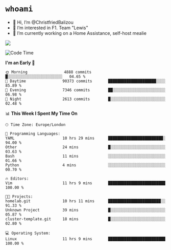 # `whoami`

- 👋 Hi, I’m @ChristfriedBalizou
- 👀 I’m interested in F1. Team "Lewis"
- 🌱 I’m currently working on a Home Assistance, self-host mealie
<!--
- 💞️ I’m looking to collaborate on
- 📫 How to reach me /dev/stdin
-->


![](https://github-readme-stats.vercel.app/api?username=Christfriedbalizou&show_icons=true&hide_title=true&theme=solarized-dark&count_private=true&hide=stars)
<!-- 
  ![](https://github-readme-stats.vercel.app/api/top-langs/?username=Christfriedbalizou&show_icons=true&hide_title=true&theme=solarized-dark&layout=compact&show_icons=true&count_private=false)
-->


<!--START_SECTION:waka-->
![Code Time](http://img.shields.io/badge/Code%20Time-39%20hrs%2030%20mins-blue)

**I'm an Early 🐤** 

```text
🌞 Morning                4888 commits        █░░░░░░░░░░░░░░░░░░░░░░░░   04.65 % 
🌆 Daytime                90373 commits       █████████████████████░░░░   85.89 % 
🌃 Evening                7346 commits        ██░░░░░░░░░░░░░░░░░░░░░░░   06.98 % 
🌙 Night                  2613 commits        █░░░░░░░░░░░░░░░░░░░░░░░░   02.48 % 
```


📊 **This Week I Spent My Time On** 

```text
🕑︎ Time Zone: Europe/London

💬 Programming Languages: 
YAML                     10 hrs 29 mins      ████████████████████████░   94.00 % 
Other                    24 mins             █░░░░░░░░░░░░░░░░░░░░░░░░   03.63 % 
Bash                     11 mins             ░░░░░░░░░░░░░░░░░░░░░░░░░   01.66 % 
Python                   4 mins              ░░░░░░░░░░░░░░░░░░░░░░░░░   00.70 % 

🔥 Editors: 
Vim                      11 hrs 9 mins       █████████████████████████   100.00 % 

🐱‍💻 Projects: 
homelab.git              10 hrs 11 mins      ███████████████████████░░   91.33 % 
Unknown Project          39 mins             █░░░░░░░░░░░░░░░░░░░░░░░░   05.87 % 
cluster-template.git     18 mins             █░░░░░░░░░░░░░░░░░░░░░░░░   02.80 % 

💻 Operating System: 
Linux                    11 hrs 9 mins       █████████████████████████   100.00 % 
```


<!--END_SECTION:waka-->


<!---
ChristfriedBalizou/ChristfriedBalizou is a ✨ special ✨ repository because its `README.md` (this file) appears on your GitHub profile.
You can click the Preview link to take a look at your changes.
--->
